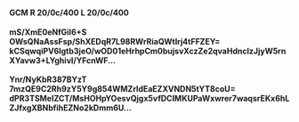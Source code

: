#### GCM R 20/0c/400 L 20/0c/400
**mS/XmE0eNfGiI6+S**<br/>**OWsQNaAssFsp/ShXEDqR7L98RWrRiaQWtIrj4tFFZEY=**<br/>**kCSqwqiPV6Igtb3jeO/wOD01eHrhpCm0bujsvXczZe2qvaHdnclzJjyW5rnXYavw3+LYghivI/YFcnWF...**<br/><br/>
**Ynr/NyKbR387BYzT**<br/>**7mzQE9C2Rh9zY5Y9g854WMZrldEaEZXVNDN5tYT8coU=**<br/>**dPR3TSMeIZCT/MsHOHpYOesvQjgx5vfDCIMKUPaWxwrer7waqsrEKx6hLZJfxgXBNbfihEZNo2kDmm6U...**